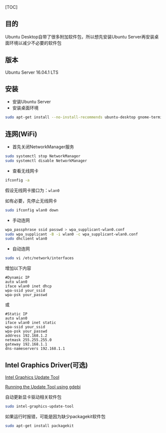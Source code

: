[TOC]

## 目的
Ubuntu Desktop自带了很多附加软件包，所以想先安装Ubuntu Server再安装桌面环境以减少不必要的软件包

## 版本
Ubuntu Server 16.04.1 LTS

## 安装
* 安装Ubuntu Server
* 安装桌面环境
```bash
sudo apt-get install --no-install-recommends ubuntu-desktop gnome-terminal
```

## 连网(WiFi)

* 首先关闭NetworkManager服务
```bash
sudo systemctl stop NetworkManager
sudo systemctl disable NetworkManager
```

* 查看无线网卡
```bash
ifconfig -a
```
假设无线网卡接口为：`wlan0`

如有必要，先停止无线网卡
```bash
sudo ifconfig wlan0 down
```

* 手动连网
```bash
wpa_passphrase ssid passwd > wpa_supplicant-wlan0.conf
sudo wpa_supplicant -B -i wlan0 -c wpa_supplicant-wlan0.conf
sudo dhclient wlan0
```

* 自动连网
```bash
sudo vi /etc/network/interfaces
```
增加以下内容
```text
#Dynamic IP
auto wlan0
iface wlan0 inet dhcp
wpa-ssid your_ssid
wpa-psk your_passwd
```
或
```text
#Static IP
auto wlan0
iface wlan0 inet static
wpa-ssid your_ssid
wpa-psk your_passwd
address 192.168.1.2
netmask 255.255.255.0
gateway 192.168.1.1
dns-nameservers 192.168.1.1
```

## Intel Graphics Driver(可选)
[Intel Graphics Update Tool](https://01.org/zh/linuxgraphics/downloads/intel-graphics-update-tool-linux-os-v2.0.2 "INTEL GRAPHICS UPDATE TOOL FOR LINUX* OS V2.0.2")

[Running the Update Tool using gdebi](https://01.org/linuxgraphics/documentation/running-update-tool-using-gdebi "Due to a known issue with Ubuntu* 16.04")

自动更新显卡驱动相关软件包
```bash
sudo intel-graphics-update-tool
```

如果运行时报错，可能是因为缺少packagekit软件包
```bash
sudo apt-get install packagekit
```
